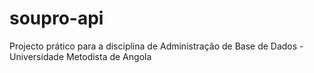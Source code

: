 # soupro-api
Projecto prático para a disciplina de Administração de Base de Dados - Universidade Metodista de Angola
